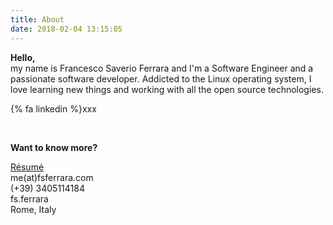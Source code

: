 ```yaml
---
title: About
date: 2018-02-04 13:15:05
---
```

**Hello,**  
my name is Francesco Saverio Ferrara and I'm a Software Engineer and a passionate software developer.
Addicted to the Linux operating system, I love learning new things and working with all the open source technologies.

{% fa linkedin %}xxx

[<i class="fa fa-2x fa-linkedin" aria-hidden="true"></i>](http://www.linkedin.com/in/fsferrara) &nbsp;
[<i class="fa fa-2x fa-twitter" aria-hidden="true"></i>](http://twitter.com/fsferrara) &nbsp;
[<i class="fa fa-2x fa-google-plus" aria-hidden="true"></i>](http://plus.google.com/+SaverioFerrara) &nbsp;
[<i class="fa fa-2x fa-github" aria-hidden="true"></i>](http://github.com/fsferrara) &nbsp;
[<i class="fa fa-2x fa-address-card-o" aria-hidden="true"></i>](http://about.me/fsferrara) &nbsp;

**Want to know more?**

<i class="fa fa-file-text" aria-hidden="true"></i> [Résumé](/downloads/fsferrara-cv-it.pdf)  
<i class="fa fa-envelope" aria-hidden="true"></i> me(at)fsferrara.com  
<i class="fa fa-phone" aria-hidden="true"></i> (+39) 3405114184  
<i class="fa fa-skype" aria-hidden="true"></i> fs.ferrara  
<i class="fa fa-map-marker" aria-hidden="true"></i> Rome, Italy  
